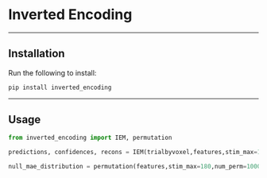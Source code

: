 # Inverted Encoding

---

## Installation 

Run the following to install:

```python
pip install inverted_encoding
```

---

## Usage

```python
from inverted_encoding import IEM, permutation

predictions, confidences, recons = IEM(trialbyvoxel,features,stim_max=180,is_circular=True)

null_mae_distribution = permutation(features,stim_max=180,num_perm=1000)
```

